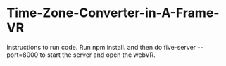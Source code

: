 # Time-Zone-Converter-in-A-Frame-VR
Instructions to run code.
Run npm install. and then do five-server --port=8000 to start the server and open the webVR.
